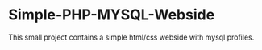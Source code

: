 # Simple-PHP-MYSQL-Webside
This small project contains a simple html/css webside with mysql profiles.
